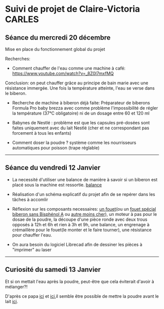 # Suivi de projet de Claire-Victoria CARLES

  ## Séance du mercredi 20 décembre



Mise en place du fonctionnement global du projet


Recherches:

  + Comment chauffer de l'eau comme une machine à café: https://www.youtube.com/watch?v=_8Z0I7mxfMQ 
  
  Conclusion: on peut chauffer grâce au principe de bain marie avec une résistance immergée. Une fois la température atteinte, l'eau se verse dans le biberon.
  
  + Recherche de machine à biberon déjà faite: 
  Préparateur de biberons Formula Pro baby brezza avec comme problème l'impossibilité de régler la température (37°C obligatoire) ni de un dosage entre 60 et 120 ml
  
 + Babynes de Nestlé : problème est que les capsules pré-dosées sont faites uniquement avec du lait Nestlé (cher et ne correspondant pas forcement à tous les enfants)
  
  + Comment doser la poudre ? système comme les nourrisseurs automatiques pour poisson (trape réglable)
  
  -----------------------------------
  
  ## Séance du vendredi 12 Janvier 
  
 * La necessité d'utiliser une balance de manière à savoir si un biberon est placé sous la machine est ressortie. [balance]( https://fr.aliexpress.com/item/Elecrow-Weight-Sensor-Load-Cell-Kits-DIY-Electronic-Scales-Weight-for-Arduino-HX711-Amplifier-Low-Standby/32806983774.html?spm=a2g0w.search0302.3.2.613742f7S0hrpR&ws_ab_test=searchweb0_0,searchweb201602_0_10152_10151_10613_10615_10614_10059_10314_10534_10084_100031_10083_10184_10305_10304_10307_10604_10306_10341_10065_10142_10340_10068_10343_10342_10103_10344_10302,searchweb201603_0,ppcSwitch_0&algo_pvid=83425211-7640-4ccd-b8e1-683985dd24b6&algo_expid=83425211-7640-4ccd-b8e1-683985dd24b6-0)
 
    
* Réalisation d'un schéma explicatif du projet afin de se repérer dans les tâches à accomlir
 
* Réflexion sur les composants necessaires: [un fouet](https://www.spi-discount.net/fr/ustensiles-cuisine/1512-emulsionneur-3700606462321.html)(ou un [fouet spécial biberon sans Bisphénol A](https://www.roseoubleu.com/fr/melangeur-antigrumeaux-pour-biberon-2225-accessoires-biberon) ou [autre moins cher](http://www.lesmeresnature.com/nos-biberons/950product.html)), un moteur à pas pour le dosae de la poudre, la découpe d'une pièce ronde avec deux trous opposés à 12h et 6h et rien à 3h et 9h, une balance, un engrenage à crémaillère pour le fouet(le monter et le faire tourner), une résistance pour chauffer l'eau.

* On aura besoin du logiciel Librecad afin de dessiner les pièces à "imprimer" au laser
 
 ----------------------------------
   ## Curiosité du samedi 13 Janvier 
   
   Et si on mettait l'eau après la poudre, peut-être que cela éviterait d'avoir à mélanger?!
  
  D'après ce papa [ici](https://www.je-suis-papa.com/test-bib-expresso-beaba/) et [ici](https://lily2b.wordpress.com/2012/06/13/leau-ou-la-poudre/),il semble être possible de mettre la poudre avant le lait [ici](https://www.je-suis-papa.com/test-bib-expresso-beaba/).

